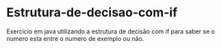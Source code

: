 # Estrutura-de-decisao-com-if
Exercicio em java utilizando a estrutura de decisão com if para saber se o numero esta entre o numero de exemplo ou não.

